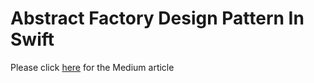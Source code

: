 # Abstract Factory Design Pattern In Swift

Please click [here](https://medium.com/@SahilSatralkar_18053/abstract-factory-design-pattern-in-swift-e606a7e487b2) for the Medium article
